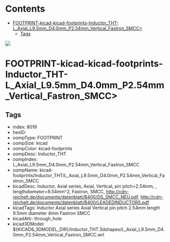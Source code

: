 



Contents
========

* [FOOTPRINT-kicad-kicad-footprints-Inductor_THT-L_Axial_L9.5mm_D4.0mm_P2.54mm_Vertical_Fastron_SMCC>](#footprint-kicad-kicad-footprints-inductor_tht-l_axial_l95mm_d40mm_p254mm_vertical_fastron_smcc)
	* [Tags](#tags)
  
![][im]
# FOOTPRINT-kicad-kicad-footprints-Inductor_THT-L_Axial_L9.5mm_D4.0mm_P2.54mm_Vertical_Fastron_SMCC>

## Tags

- index: 8019
- hexID: 
- oompType: FOOTPRINT
- oompSize: kicad
- oompColor: kicad-footprints
- oompDesc: Inductor_THT
- oompIndex: L_Axial_L9.5mm_D4.0mm_P2.54mm_Vertical_Fastron_SMCC
- oompName: kicad-footprints/Inductor_THT/L_Axial_L9.5mm_D4.0mm_P2.54mm_Vertical_Fastron_SMCC
- kicadDesc: Inductor, Axial series, Axial, Vertical, pin pitch=2.54mm, , length*diameter=9.5*4mm^2, Fastron, SMCC, http://cdn-reichelt.de/documents/datenblatt/B400/DS_SMCC_NEU.pdf, http://cdn-reichelt.de/documents/datenblatt/B400/LEADEDINDUCTORS.pdf
- kicadTags: Inductor Axial series Axial Vertical pin pitch 2.54mm  length 9.5mm diameter 4mm Fastron SMCC
- kicadAttr: through_hole
- kicad3DModel: ${KICAD6_3DMODEL_DIR}/Inductor_THT.3dshapes/L_Axial_L9.5mm_D4.0mm_P2.54mm_Vertical_Fastron_SMCC.wrl



[im]: image.png

